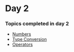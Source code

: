 # Day 2
### Topics completed in day 2

- [Numbers](https://github.com/imbelal/100DaysOfPython/blob/master/Day%202/Numbers.py)
- [Type Conversion](https://github.com/imbelal/100DaysOfPython/blob/master/Day%202/TypeConversion.py)
- [Operators](https://github.com/imbelal/100DaysOfPython/blob/master/Day%202/Operators.py)
